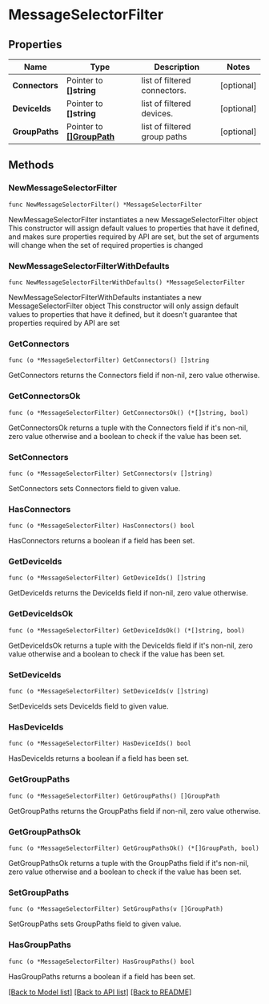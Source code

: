 # MessageSelectorFilter

## Properties

Name | Type | Description | Notes
------------ | ------------- | ------------- | -------------
**Connectors** | Pointer to **[]string** | list of filtered connectors. | [optional] 
**DeviceIds** | Pointer to **[]string** | list of filtered devices. | [optional] 
**GroupPaths** | Pointer to [**[]GroupPath**](GroupPath.md) | list of filtered group paths | [optional] 

## Methods

### NewMessageSelectorFilter

`func NewMessageSelectorFilter() *MessageSelectorFilter`

NewMessageSelectorFilter instantiates a new MessageSelectorFilter object
This constructor will assign default values to properties that have it defined,
and makes sure properties required by API are set, but the set of arguments
will change when the set of required properties is changed

### NewMessageSelectorFilterWithDefaults

`func NewMessageSelectorFilterWithDefaults() *MessageSelectorFilter`

NewMessageSelectorFilterWithDefaults instantiates a new MessageSelectorFilter object
This constructor will only assign default values to properties that have it defined,
but it doesn't guarantee that properties required by API are set

### GetConnectors

`func (o *MessageSelectorFilter) GetConnectors() []string`

GetConnectors returns the Connectors field if non-nil, zero value otherwise.

### GetConnectorsOk

`func (o *MessageSelectorFilter) GetConnectorsOk() (*[]string, bool)`

GetConnectorsOk returns a tuple with the Connectors field if it's non-nil, zero value otherwise
and a boolean to check if the value has been set.

### SetConnectors

`func (o *MessageSelectorFilter) SetConnectors(v []string)`

SetConnectors sets Connectors field to given value.

### HasConnectors

`func (o *MessageSelectorFilter) HasConnectors() bool`

HasConnectors returns a boolean if a field has been set.

### GetDeviceIds

`func (o *MessageSelectorFilter) GetDeviceIds() []string`

GetDeviceIds returns the DeviceIds field if non-nil, zero value otherwise.

### GetDeviceIdsOk

`func (o *MessageSelectorFilter) GetDeviceIdsOk() (*[]string, bool)`

GetDeviceIdsOk returns a tuple with the DeviceIds field if it's non-nil, zero value otherwise
and a boolean to check if the value has been set.

### SetDeviceIds

`func (o *MessageSelectorFilter) SetDeviceIds(v []string)`

SetDeviceIds sets DeviceIds field to given value.

### HasDeviceIds

`func (o *MessageSelectorFilter) HasDeviceIds() bool`

HasDeviceIds returns a boolean if a field has been set.

### GetGroupPaths

`func (o *MessageSelectorFilter) GetGroupPaths() []GroupPath`

GetGroupPaths returns the GroupPaths field if non-nil, zero value otherwise.

### GetGroupPathsOk

`func (o *MessageSelectorFilter) GetGroupPathsOk() (*[]GroupPath, bool)`

GetGroupPathsOk returns a tuple with the GroupPaths field if it's non-nil, zero value otherwise
and a boolean to check if the value has been set.

### SetGroupPaths

`func (o *MessageSelectorFilter) SetGroupPaths(v []GroupPath)`

SetGroupPaths sets GroupPaths field to given value.

### HasGroupPaths

`func (o *MessageSelectorFilter) HasGroupPaths() bool`

HasGroupPaths returns a boolean if a field has been set.


[[Back to Model list]](../README.md#documentation-for-models) [[Back to API list]](../README.md#documentation-for-api-endpoints) [[Back to README]](../README.md)


